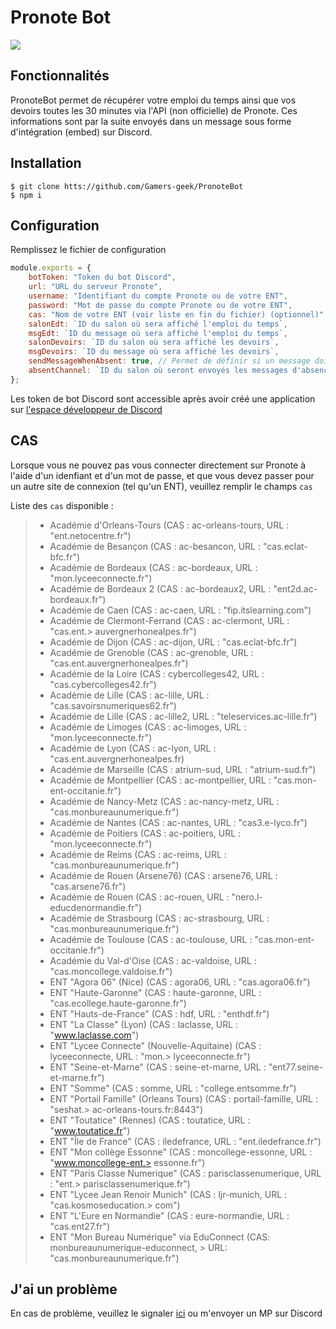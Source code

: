 # Pronote Bot

[![](https://img.shields.io/discord/641706601157361664?label=Gamers-geek&logo=discord&logoColor=%23fff)](https://discord.gg/7ykdCWQGE6)

## Fonctionnalités

PronoteBot permet de récupérer votre emploi du temps ainsi que vos devoirs toutes les 30 minutes via l'API (non officielle) de Pronote. Ces informations sont par la suite envoyés dans un message sous forme d'intégration (embed) sur Discord.

## Installation

```
$ git clone htts://github.com/Gamers-geek/PronoteBot
$ npm i
```

## Configuration

Remplissez le fichier de configuration

```js
module.exports = {
	botToken: "Token du bot Discord",
	url: "URL du serveur Pronote",
	username: "Identifiant du compte Pronote ou de votre ENT",
	password: "Mot de passe du compte Pronote ou de votre ENT",
	cas: "Nom de votre ENT (voir liste en fin du fichier) (optionnel)",
	salonEdt: `ID du salon où sera affiché l'emploi du temps`,
	msgEdt: `ID du message où sera affiché l'emploi du temps`,
	salonDevoirs: `ID du salon où sera affiché les devoirs`,
	msgDevoirs: `ID du message où sera affiché les devoirs`,
	sendMessageWhenAbsent: true, // Permet de définir si un message doit être envoyé lorsqu'un professeur est absent
	absentChannel: `ID du salon où seront envoyés les messages d'absences (laissez vide si "sendMessageWhenAbsent" est réglé sur false)`,
};
```

Les token de bot Discord sont accessible après avoir créé une application sur [l'espace développeur de Discord](https://discord.com/developers/)

## CAS

Lorsque vous ne pouvez pas vous connecter directement sur Pronote à l'aide d'un idenfiant et d'un mot de passe, et que vous devez passer pour un autre site de connexion (tel qu'un ENT), veuillez remplir le champs `cas`

Liste des `cas` disponible :

> - Académie d'Orleans-Tours (CAS : ac-orleans-tours, URL : "ent.netocentre.fr")
> - Académie de Besançon (CAS : ac-besancon, URL : "cas.eclat-bfc.fr")
> - Académie de Bordeaux (CAS : ac-bordeaux, URL : "mon.lyceeconnecte.fr")
> - Académie de Bordeaux 2 (CAS : ac-bordeaux2, URL : "ent2d.ac-bordeaux.fr")
> - Académie de Caen (CAS : ac-caen, URL : "fip.itslearning.com")
> - Académie de Clermont-Ferrand (CAS : ac-clermont, URL : "cas.ent.> auvergnerhonealpes.fr")
> - Académie de Dijon (CAS : ac-dijon, URL : "cas.eclat-bfc.fr")
> - Académie de Grenoble (CAS : ac-grenoble, URL : "cas.ent.auvergnerhonealpes.fr")
> - Académie de la Loire (CAS : cybercolleges42, URL : "cas.cybercolleges42.fr")
> - Académie de Lille (CAS : ac-lille, URL : "cas.savoirsnumeriques62.fr")
> - Académie de Lille (CAS : ac-lille2, URL : "teleservices.ac-lille.fr")
> - Académie de Limoges (CAS : ac-limoges, URL : "mon.lyceeconnecte.fr")
> - Académie de Lyon (CAS : ac-lyon, URL : "cas.ent.auvergnerhonealpes.fr)
> - Académie de Marseille (CAS : atrium-sud, URL : "atrium-sud.fr")
> - Académie de Montpellier (CAS : ac-montpellier, URL : "cas.mon-ent-occitanie.fr")
> - Académie de Nancy-Metz (CAS : ac-nancy-metz, URL : "cas.monbureaunumerique.fr")
> - Académie de Nantes (CAS : ac-nantes, URL : "cas3.e-lyco.fr")
> - Académie de Poitiers (CAS : ac-poitiers, URL : "mon.lyceeconnecte.fr")
> - Académie de Reims (CAS : ac-reims, URL : "cas.monbureaunumerique.fr")
> - Académie de Rouen (Arsene76) (CAS : arsene76, URL : "cas.arsene76.fr")
> - Académie de Rouen (CAS : ac-rouen, URL : "nero.l-educdenormandie.fr")
> - Académie de Strasbourg (CAS : ac-strasbourg, URL : "cas.monbureaunumerique.fr")
> - Académie de Toulouse (CAS : ac-toulouse, URL : "cas.mon-ent-occitanie.fr")
> - Académie du Val-d'Oise (CAS : ac-valdoise, URL : "cas.moncollege.valdoise.fr")
> - ENT "Agora 06" (Nice) (CAS : agora06, URL : "cas.agora06.fr")
> - ENT "Haute-Garonne" (CAS : haute-garonne, URL : "cas.ecollege.haute-garonne.fr")
> - ENT "Hauts-de-France" (CAS : hdf, URL : "enthdf.fr")
> - ENT "La Classe" (Lyon) (CAS : laclasse, URL : "www.laclasse.com")
> - ENT "Lycee Connecte" (Nouvelle-Aquitaine) (CAS : lyceeconnecte, URL : "mon.> lyceeconnecte.fr")
> - ENT "Seine-et-Marne" (CAS : seine-et-marne, URL : "ent77.seine-et-marne.fr")
> - ENT "Somme" (CAS : somme, URL : "college.entsomme.fr")
> - ENT "Portail Famille" (Orleans Tours) (CAS : portail-famille, URL : "seshat.> ac-orleans-tours.fr:8443")
> - ENT "Toutatice" (Rennes) (CAS : toutatice, URL : "www.toutatice.fr")
> - ENT "Île de France" (CAS : iledefrance, URL : "ent.iledefrance.fr")
> - ENT "Mon collège Essonne" (CAS : moncollege-essonne, URL : "www.moncollege-ent.> essonne.fr")
> - ENT "Paris Classe Numerique" (CAS : parisclassenumerique, URL : "ent.> parisclassenumerique.fr")
> - ENT "Lycee Jean Renoir Munich" (CAS : ljr-munich, URL : "cas.kosmoseducation.> com")
> - ENT "L'Eure en Normandie" (CAS : eure-normandie, URL : "cas.ent27.fr")
> - ENT "Mon Bureau Numérique" via EduConnect (CAS: monbureaunumerique-educonnect, > URL: "cas.monbureaunumerique.fr")

## J'ai un problème

En cas de problème, veuillez le signaler [ici](https://github.com/Gamers-geek/PronoteBot/issues/new) ou m'envoyer un MP sur Discord
